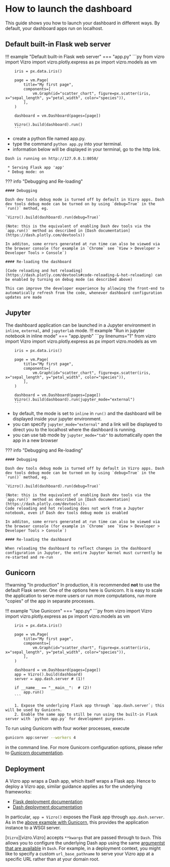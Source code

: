 # How to launch the dashboard

This guide shows you how to launch your dashboard in different ways. By default, your dashboard apps run on localhost.

## Default built-in Flask web server

!!! example "Default built-in Flask web server"
    === "app.py"
        ```py
        from vizro import Vizro
        import vizro.plotly.express as px
        import vizro.models as vm

        iris = px.data.iris()

        page = vm.Page(
            title="My first page",
            components=[
                vm.Graph(id="scatter_chart", figure=px.scatter(iris, x="sepal_length", y="petal_width", color="species")),
            ],
        )

        dashboard = vm.Dashboard(pages=[page])

        Vizro().build(dashboard).run()
        ```
- create a python file named app.py.
- type the command `python app.py` into your terminal.
- information below will be displayed in your terminal, go to the http link.
```
Dash is running on http://127.0.0.1:8050/

 * Serving Flask app 'app'
 * Debug mode: on
```

??? info "Debugging and Re-loading"

    #### Debugging

    Dash dev tools debug mode is turned off by default in Vizro apps. Dash dev tools debug mode can be turned on by using `debug=True` in the `run()` method, eg.

    `Vizro().build(dashboard).run(debug=True)`

    (Note: this is the equivalent of enabling Dash dev tools via the `app.run()` method as described in [Dash documentation](https://dash.plotly.com/devtools))

    In additon, some errors generated at run time can also be viewed via the browser console (for example in `Chrome` see `View > Developer > Developer Tools > Console`)

    #### Re-loading the dashboard

    [Code reloading and hot reloading](https://dash.plotly.com/devtools#code-reloading-&-hot-reloading) can be enabled by turning on debug mode (as described above)

    This can improve the developer experience by allowing the front-end to automatically refresh from the code, whenever dashboard configuration updates are made

## Jupyter
The dashboard application can be launched in a Jupyter environment in `inline`, `external`, and `jupyterlab` mode.
!!! example "Run in jupyter notebook in inline mode"
    === "app.ipynb"
        ```py linenums="1"
        from vizro import Vizro
        import vizro.plotly.express as px
        import vizro.models as vm

        iris = px.data.iris()

        page = vm.Page(
            title="My first page",
            components=[
                vm.Graph(id="scatter_chart", figure=px.scatter(iris, x="sepal_length", y="petal_width", color="species")),
            ],
        )

        dashboard = vm.Dashboard(pages=[page])
        Vizro().build(dashboard).run(jupyter_mode="external")
        ```
- by default, the mode is set to `inline` in `run()` and the dashboard will be displayed inside your jupyter environment.
- you can specify `jupyter_mode="external"` and a link will be displayed to direct you to the localhost where the dashboard is running.
- you can use tab mode by `jupyter_mode="tab"` to automatically open the app in a new browser

??? info "Debugging and Re-loading"

    #### Debugging

    Dash dev tools debug mode is turned off by default in Vizro apps. Dash dev tools debug mode can be turned on by using `debug=True` in the `run()` method, eg.

    `Vizro().build(dashboard).run(debug=True)`

    (Note: this is the equivalent of enabling Dash dev tools via the `app.run()` method as described in [Dash documentation](https://dash.plotly.com/devtools)).
    Code reloading and hot reloading does not work from a Jupyter notebook, even if Dash dev tools debug mode is enabled

    In additon, some errors generated at run time can also be viewed via the browser console (for example in `Chrome` see `View > Developer > Developer Tools > Console`)

    #### Re-loading the dashboard

    When reloading the dashboard to reflect changes in the dashboard configuration in Jupyter, the entire Jupyter kernel must currently be re-started and re-run

## Gunicorn
!!!warning "In production"
    In production, it is recommended **not** to use the default Flask server. One of the options here is Gunicorn. It is easy to scale the application to serve more users or run more computations, run more "copies" of the app in separate processes.

!!! example "Use Gunicorn"
    === "app.py"
        ```py
        from vizro import Vizro
        import vizro.plotly.express as px
        import vizro.models as vm

        iris = px.data.iris()

        page = vm.Page(
            title="My first page",
            components=[
                vm.Graph(id="scatter_chart", figure=px.scatter(iris, x="sepal_length", y="petal_width", color="species")),
            ],
        )

        dashboard = vm.Dashboard(pages=[page])
        app = Vizro().build(dashboard)
        server = app.dash.server # (1)!

        if __name__ == "__main__":  # (2)!
            app.run()
        ```

        1. Expose the underlying Flask app through `app.dash.server`; this will be used by Gunicorn.
        2. Enable the same app to still be run using the built-in Flask server with `python app.py` for development purposes.

To run using Gunicorn with four worker processes, execute
```bash
gunicorn app:server --workers 4
```
in the command line. For more Gunicorn configuration options, please refer to [Gunicorn documentation](https://docs.gunicorn.org/).

## Deployment

A Vizro app wraps a Dash app, which itself wraps a Flask app. Hence to deploy a Vizro app, similar guidance applies as for the underlying frameworks:

- [Flask deployment documentation](https://flask.palletsprojects.com/en/2.0.x/deploying/)
- [Dash deployment documentation](https://dash.plotly.com/deployment)

In particular, `app = Vizro()` exposes the Flask app through `app.dash.server`. As in the [above example with Gunicorn](#gunicorn), this provides the application instance to a WSGI server.

[`Vizro`][vizro.Vizro] accepts `**kwargs` that are passed through to `Dash`. This allows you to configure the underlying Dash app using the same [argumentst that are available](https://dash.plotly.com/reference#dash.dash) in `Dash`. For example, in a deployment context, you might like to specify a custom `url_base_pathname` to serve your Vizro app at a specific URL rather than at your domain root.
